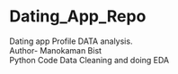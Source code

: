 # Dating_App_Repo
Dating app Profile DATA analysis.
<br>
Author- Manokaman Bist
<br>
Python Code Data Cleaning and doing EDA
<br>
